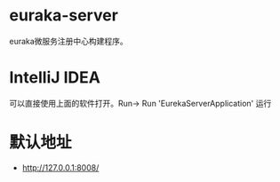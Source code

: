 # euraka-server

euraka微服务注册中心构建程序。

# IntelliJ IDEA 
可以直接使用上面的软件打开。Run-> Run 'EurekaServerApplication' 运行

# 默认地址
- http://127.0.0.1:8008/

